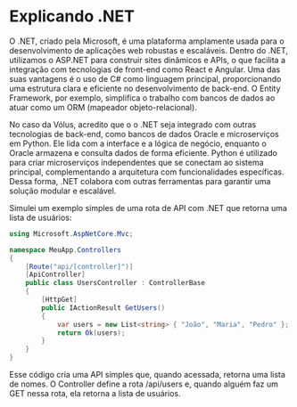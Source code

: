 # Explicando .NET

O .NET, criado pela Microsoft, é uma plataforma amplamente usada para o desenvolvimento de aplicações web robustas e escaláveis. Dentro do .NET, utilizamos o ASP.NET para construir sites dinâmicos e APIs, o que facilita a integração com tecnologias de front-end como React e Angular. Uma das suas vantagens é o uso de C# como linguagem principal, proporcionando uma estrutura clara e eficiente no desenvolvimento de back-end. O Entity Framework, por exemplo, simplifica o trabalho com bancos de dados ao atuar como um ORM (mapeador objeto-relacional).

No caso da Vólus, acredito que o o .NET seja integrado com outras tecnologias de back-end, como bancos de dados Oracle e microserviços em Python. Ele lida com a interface e a lógica de negócio, enquanto o Oracle armazena e consulta dados de forma eficiente. Python é utilizado para criar microserviços independentes que se conectam ao sistema principal, complementando a arquitetura com funcionalidades específicas. Dessa forma, .NET colabora com outras ferramentas para garantir uma solução modular e escalável.

Simulei um exemplo simples de uma rota de API com .NET que retorna uma lista de usuários:

```csharp
using Microsoft.AspNetCore.Mvc;

namespace MeuApp.Controllers
{
    [Route("api/[controller]")]
    [ApiController]
    public class UsersController : ControllerBase
    {
        [HttpGet]
        public IActionResult GetUsers()
        {
            var users = new List<string> { "João", "Maria", "Pedro" };
            return Ok(users);
        }
    }
}
```

Esse código cria uma API simples que, quando acessada, retorna uma lista de nomes. O Controller define a rota /api/users e, quando alguém faz um GET nessa rota, ela retorna a lista de usuários.
